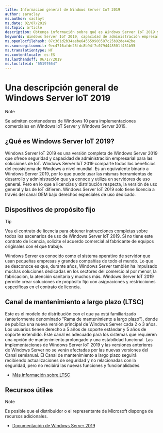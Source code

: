 ```yaml
---
title: Información general de Windows Server IoT 2019
author: saraclay
ms.author: saclayt
ms.date: 02/07/2019
ms.topic: article
description: Obtenga información sobre qué es Windows Server IoT 2019 y lo que le permite hacer.
keywords: Windows Server IoT 2019, capacidad de administración empresarial, ecosistema de Windows, IoT
ms.openlocfilehash: 07c361d2b34aebe645659900587c25b92de442be
ms.sourcegitcommit: 9ec4716afde25fdc8b94f7c0794448501f451b55
ms.translationtype: HT
ms.contentlocale: es-ES
ms.lasthandoff: 06/17/2019
ms.locfileid: "65197664"
---
```

# <a name="an-overview-of-windows-server-iot-2019"></a>Una descripción general de Windows Server IoT 2019

> [!NOTE]
> Se admiten contenedores de Windows 10 para implementaciones comerciales en Windows IoT Server y Windows Server 2019.

## <a name="what-is-windows-server-iot-2019"></a>¿Qué es Windows Server IoT 2019?
Windows Server IoT 2019 es una versión completa de Windows Server 2019 que ofrece seguridad y capacidad de administración empresarial para las soluciones de IoT. Windows Server IoT 2019 comparte todos los beneficios del ecosistema de Windows a nivel mundial. Es un equivalente binario a Windows Server 2019, por lo que puede usar las mismas herramientas de desarrollo y administración que ya conoce y utiliza en servidores de uso general. Pero en lo que a licencias y distribución respecta, la versión de uso general y las de IoT difieren.  Windows Server IoT 2019 solo tiene licencia a través del canal OEM bajo derechos especiales de uso dedicado.

## <a name="fixed-purpose-devices"></a>Dispositivos de propósito fijo 

> [!TIP]
> Vea el contrato de licencia para obtener instrucciones completas sobre todos los escenarios de uso de Windows Server IoT 2019. Si no tiene este contrato de licencia, solicite el acuerdo comercial al fabricante de equipos originales con el que trabaje.

Windows Server es conocido como el sistema operativo de servidor que usan pequeñas empresas y grandes compañías de todo el mundo. Lo que se desconoce es que, durante años, Windows Server también ha impulsado muchas soluciones dedicadas en los sectores del comercio al por menor, la fabricación, la atención sanitaria y muchos más. Windows Server IoT 2019 permite crear soluciones de propósito fijo con asignaciones y restricciones específicas en el contrato de licencia.

## <a name="long-term-servicing-channel-ltsc"></a>Canal de mantenimiento a largo plazo (LTSC)

Este es el modelo de distribución con el que ya está familiarizado (anteriormente denominado "Rama de mantenimiento a largo plazo"), donde se publica una nueva versión principal de Windows Server cada 2 o 3 años. Los usuarios tienen derecho a 5 años de soporte estándar y 5 años de soporte extendido. Este canal es adecuado para los sistemas que requieren una opción de mantenimiento prolongado y una estabilidad funcional. Las implementaciones de Windows Server IoT 2019 y las versiones anteriores de Windows Server no se verán afectadas por las nuevas versiones del Canal semianual. El Canal de mantenimiento a largo plazo seguirá recibiendo actualizaciones de seguridad y no relacionadas con la seguridad, pero no recibirá las nuevas funciones y funcionalidades.

* [Más información sobre LTSC](https://docs.microsoft.com/en-us/windows-server/get-started-19/servicing-channels-19#long-term-servicing-channel-ltsc)

## <a name="helpful-resources"></a>Recursos útiles
> [!NOTE]
> Es posible que el distribuidor o el representante de Microsoft disponga de recursos adicionales.

* [Documentación de Windows Server 2019](https://docs.microsoft.com/en-us/windows-server/index)
